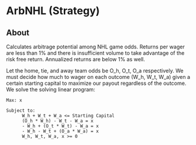# ArbNHL (Strategy)

## About
Calculates arbitrage potential among NHL game odds. Returns per wager are
less than 1% and there is insufficient volume to take advantage of the risk free
return. Annualized returns are below 1% as well.

Let the home, tie, and away team odds be O_h, O_t, O_a respectively. We must
decide how much to wager on each outcome (W_h, W_t, W_a) given a certain
starting capital to maximize our payout regardless of the outcome. We solve the
solving linear program:

```
Max: x

Subject to:
      W_h + W_t + W_a <= Starting Capital
      (O_h * W_h) - W_t - W_a = x
      - W_h + (O_t * W_t) - W_a = x
      - W_h - W_t + (O_a * W_a) = x
      W_h, W_t, W_a, x >= 0
```

